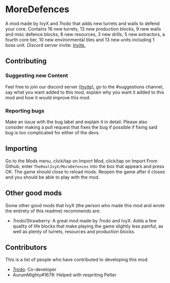 # MoreDefences
A mod made by IvyX and 7rodo that adds new turrets and walls to defend your core. Contains 16 new turrets, 13 new production blocks, 9 new walls and misc defence blocks, 8 new resources, 3 new drills, 5 new extractors, a fourth core tier, 10 new environmental tiles and 13 new units including 1 boss unit. Discord server invite: [Invite.](https://discord.gg/eEtw5GF2dk)

## Contributing
### Suggesting new Content
Feel free to join our discord server [(Invite)](https://discord.gg/eEtw5GF2dk), go to the #suggestions channel, say what you want added to this mod, explain why you want it added to this mod and how it would improve this mod.
### Reporting bugs
Make an issue with the bug label and explain it in detail. Please also consider making a pull request that fixes the bug if possible if fixing said bug is too complicated for either of the devs.

## Importing
Go to the Mods menu, click/tap on Import Mod, click/tap on Import From Github, enter ``TheRealIvyX/MoreDefences`` into the box that appears and press OK. The game should close to reload mods. Reopen the game after it closes and you should be able to play with the mod.

## Other good mods
Some other good mods that IvyX (the person who made this mod and wrote the entirety of this readme) recommends are:
- 7rodo/Strawberry: A great mod made by 7rodo and IvyX. Adds a few quality of life blocks that make playing the game slightly less painful, as well as plenty of turrets, resources and production blocks.

## Contributors
This is a list of people who have contributed to developing this mod.
- [7rodo](https://github.com/7rodo): Co-developer
- AurumMighty#1679: Helped with respriting Pelter
